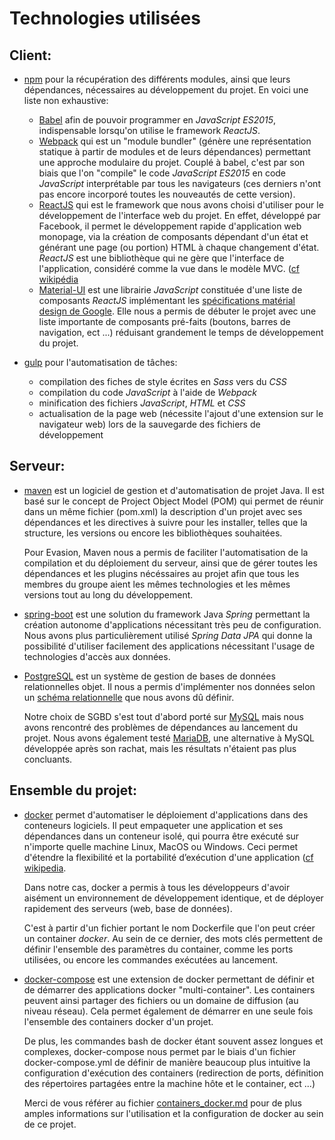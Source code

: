 # Technologies utilisées

## Client:

* [npm](https://www.npmjs.com) pour la récupération des différents modules, ainsi que leurs dépendances, nécessaires au développement du projet. En voici une liste non exhaustive:
  * [Babel](https://babeljs.io) afin de pouvoir programmer en _JavaScript ES2015_, indispensable lorsqu'on utilise le framework _ReactJS_.
  * [Webpack](https://webpack.github.io/docs/) qui est un "module bundler" (génère une représentation statique à partir de modules et de leurs dépendances) permettant une approche modulaire du projet. Couplé à babel, c'est par son biais que l'on "compile" le code _JavaScript ES2015_ en code _JavaScript_ interprétable par tous les navigateurs (ces derniers n'ont pas encore incorporé toutes les nouveautés de cette version).
  * [ReactJS](https://facebook.github.io/react/index.html) qui est le framework que nous avons choisi d'utiliser pour le développement de l'interface web du projet.
  En effet, développé par Facebook, il permet le développement rapide d'application web monopage, via la création de composants dépendant d'un état et générant une page (ou portion) HTML à chaque changement d'état.
  _ReactJS_ est une bibliothèque qui ne gère que l'interface de l'application, considéré comme la vue dans le modèle MVC. ([cf wikipédia](https://fr.wikipedia.org/wiki/React_(JavaScript))
  * [Material-UI](http://www.material-ui.com#/) est une librairie _JavaScript_ constituée d'une liste de composants _ReactJS_ implémentant les [spécifications matérial design de Google](https://material.io/guidelines/material-design/introduction.html). Elle nous a permis de débuter le projet avec une liste importante de composants pré-faits (boutons, barres de navigation, ect ...) réduisant grandement le temps de développement du projet.


* [gulp](http://gulpjs.com) pour l'automatisation de tâches:
  * compilation des fiches de style écrites en _Sass_ vers du _CSS_
  * compilation du code _JavaScript_ à l'aide de _Webpack_
  * minification des fichiers _JavaScript_, _HTML_ et _CSS_
  * actualisation de la page web (nécessite l'ajout d'une extension sur le navigateur web) lors de la sauvegarde des fichiers de développement


## Serveur:

  * [maven](https://maven.apache.org) est un logiciel de gestion et d'automatisation de projet Java. Il est basé sur le concept de Project Object Model (POM) qui permet de réunir dans un même fichier (pom.xml) la description d'un projet avec ses dépendances et les directives à suivre pour les installer, telles que la structure, les versions ou encore les bibliothèques souhaitées.

	Pour Evasion, Maven nous a permis de faciliter l'automatisation de la compilation et du déploiement du serveur, ainsi que de gérer toutes les dépendances et les plugins nécéssaires au projet afin que tous les membres du groupe aient les mêmes technologies et les mêmes versions tout au long du développement.

  * [spring-boot](http://projects.spring.io/spring-boot) est une solution du framework Java _Spring_ permettant la création autonome d'applications nécessitant très peu de configuration. Nous avons plus particulièrement utilisé _Spring Data JPA_ qui donne la possibilité d'utiliser facilement des applications nécessitant l'usage de technologies d'accès aux données. 


  * [PostgreSQL](https://www.postgresql.org/) est un système de gestion de bases de données relationnelles objet. Il nous a permis d'implémenter nos données selon un [schéma relationnelle](https://github.com/ASIJmEnnuie/documentation-rapports/blob/master/conception_BD/modeleBD.md) que nous avons dû définir.
  	
	Notre choix de SGBD s'est tout d'abord porté sur [MySQL](https://www.mysql.fr/) mais nous avons rencontré des problèmes de dépendances au lancement du projet. Nous avons également testé [MariaDB](https://mariadb.com/), une alternative à MySQL développée après son rachat, mais les résultats n'étaient pas plus concluants. 


## Ensemble du projet:

* [docker](https://www.docker.com/what-docker) permet d'automatiser le déploiement d'applications dans des conteneurs logiciels. Il peut empaqueter une application et ses dépendances dans un conteneur isolé, qui pourra être exécuté sur n'importe quelle machine Linux, MacOS ou Windows. Ceci permet d'étendre la flexibilité et la portabilité d’exécution d'une application ([cf wikipedia](https://fr.wikipedia.org/wiki/Docker_(logiciel)).

  Dans notre cas, docker a permis à tous les développeurs d'avoir aisément un environnement de développement identique, et de déployer rapidement des serveurs (web, base de données).

  C'est à partir d'un fichier portant le nom Dockerfile que l'on peut créer un container _docker_. Au sein de ce dernier, des mots clés permettent de définir l'ensemble des paramètres du container, comme les ports utilisées, ou encore les commandes exécutées au lancement.


* [docker-compose](https://docs.docker.com/compose/) est une extension de docker permettant de définir et de démarrer des applications docker "multi-container". Les containers peuvent ainsi partager des fichiers ou un domaine de diffusion (au niveau réseau). Cela permet également de démarrer en une seule fois l'ensemble des containers docker d'un projet.

  De plus, les commandes bash de docker étant souvent assez longues et complexes, docker-compose nous permet par le biais d'un fichier docker-compose.yml de définir de manière beaucoup plus intuitive la configuration d'exécution des containers (redirection de ports, définition des répertoires partagées entre la machine hôte et le container, ect ...)

  Merci de vous référer au fichier [containers_docker.md](https://github.com/ASIJmEnnuie/documentation-rapports/blob/master/environnement_developpement/containers_docker.md) pour de plus amples informations sur l'utilisation et la configuration de docker au sein de ce projet.
